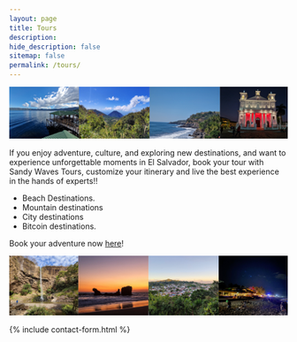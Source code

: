 ```yaml
---
layout: page
title: Tours
description:
hide_description: false
sitemap: false
permalink: /tours/
---
```

![Volcano](/assets/img/tours/tour-pic.png)

If you enjoy adventure, culture, and exploring new destinations, and want to experience unforgettable moments in El Salvador, book your tour with Sandy Waves Tours, customize your itinerary and live the best experience in the hands of experts!!

<ul><li>Beach Destinations.</li><li>Mountain destinations</li><li>City destinations</li><li>Bitcoin destinations.</li></ul>
Book your adventure now <a href="https://sandy.sv/contact/">here</a>!

![Volcano](/assets/img/tours/tour-new.png)

{% include contact-form.html %}
